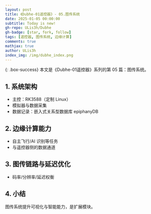 ```yaml
---
layout: post
title: 《Dubhe-01遥控器》- 05.图传系统
date: 2025-01-05 00:00:00
subtitle: Today is new!
gh-repo: ULis3h/Dubhe
gh-badge: [star, fork, follow]
tags: [遥控器, 图传系统, 边缘计算]
comments: true
mathjax: true
author: ULis3h
index_img: /img/dubhe_index.png
---
```


{: .box-success}
本文是《Dubhe-01遥控器》系列的第 05 篇：图传系统。

## 1. 系统架构
- 主控：RK3588（定制 Linux）
- 模拟器与数据采集
- 数据记录：嵌入式关系型数据库 epiphanyDB

## 2. 边缘计算能力
- 自主飞行/AI 识别等任务
- 与遥控器侧的数据通道

## 3. 图传链路与延迟优化
- 码率/分辨率/延迟权衡

## 4. 小结
图传系统提升可视化与智能能力，是扩展模块。